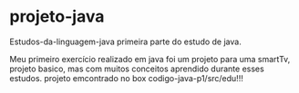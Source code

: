 # projeto-java
Estudos-da-linguagem-java primeira parte do estudo de java.

Meu primeiro exercício realizado em java foi um projeto para uma smartTv, projeto basico, mas com muitos conceitos aprendido durante esses estudos.
projeto emcontrado no box codigo-java-p1/src/edu!!!

